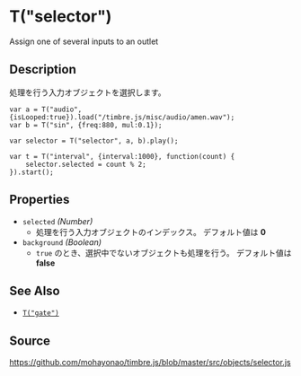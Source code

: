 T("selector")
=============
Assign one of several inputs to an outlet

## Description ##
処理を行う入力オブジェクトを選択します。

```timbre
var a = T("audio", {isLooped:true}).load("/timbre.js/misc/audio/amen.wav");
var b = T("sin", {freq:880, mul:0.1});

var selector = T("selector", a, b).play();

var t = T("interval", {interval:1000}, function(count) {
    selector.selected = count % 2;
}).start();
```

## Properties ##
- `selected` _(Number)_
  - 処理を行う入力オブジェクトのインデックス。 デフォルト値は **0**
- `background` _(Boolean)_
  - `true` のとき、選択中でないオブジェクトも処理を行う。 デフォルト値は **false**

## See Also ##
- [`T("gate")`](./gate.html)

## Source ##
https://github.com/mohayonao/timbre.js/blob/master/src/objects/selector.js
